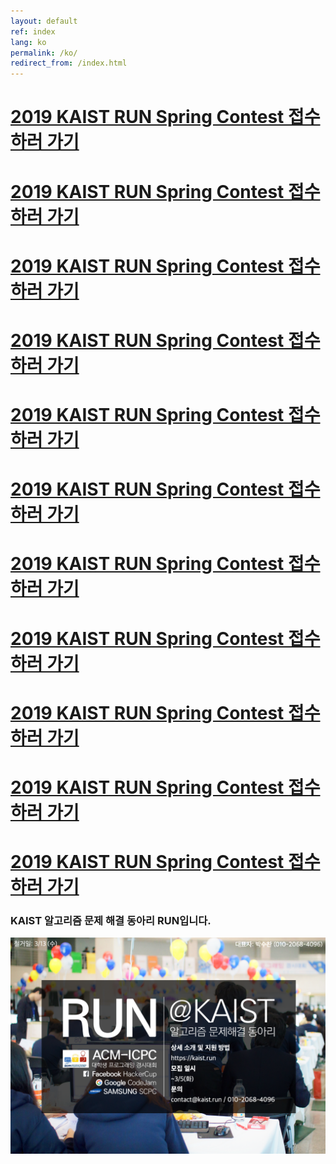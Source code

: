 ```yaml
---
layout: default
ref: index
lang: ko
permalink: /ko/
redirect_from: /index.html
---
```


# [2019 KAIST RUN Spring Contest 접수하러 가기](/ko/contest/2019-spring)
# [2019 KAIST RUN Spring Contest 접수하러 가기](/ko/contest/2019-spring)
# [2019 KAIST RUN Spring Contest 접수하러 가기](/ko/contest/2019-spring)
# [2019 KAIST RUN Spring Contest 접수하러 가기](/ko/contest/2019-spring)
# [2019 KAIST RUN Spring Contest 접수하러 가기](/ko/contest/2019-spring)
# [2019 KAIST RUN Spring Contest 접수하러 가기](/ko/contest/2019-spring)
# [2019 KAIST RUN Spring Contest 접수하러 가기](/ko/contest/2019-spring)
# [2019 KAIST RUN Spring Contest 접수하러 가기](/ko/contest/2019-spring)
# [2019 KAIST RUN Spring Contest 접수하러 가기](/ko/contest/2019-spring)
# [2019 KAIST RUN Spring Contest 접수하러 가기](/ko/contest/2019-spring)
# [2019 KAIST RUN Spring Contest 접수하러 가기](/ko/contest/2019-spring)

### KAIST 알고리즘 문제 해결 동아리 RUN입니다.

![poster](/about/poster/2019_spring/ko.png)
